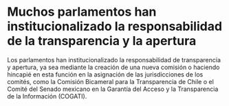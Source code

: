# Muchos parlamentos han institucionalizado la responsabilidad de la transparencia y la apertura

Los parlamentos han institucionalizado la responsabilidad de transparencia y apertura, ya sea mediante la creación de una nueva comisión o haciendo hincapié en esta función en la asignación de las jurisdicciones de los comités, como la Comisión Bicameral para la Transparencia de Chile o el Comité del Senado mexicano en la Garantía del Acceso y la  Transparencia de la Información (COGATI).
